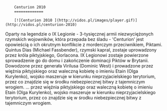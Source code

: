 
        Centurion 2010 
        =============
        
        [![Centurion 2010 ](http://vidos.pl/images/player.gif)](http://vidos.pl/centurion-2010)
        
        
 Oparty na legendzie o IX Legionie - 3-tysięcznej armii niezwyciężonych rzymskich wojowników, która przepada bez śladu - 'Centurion' jest opowieścią o ich okrutnym konflikcie z morderczym przeciwnikiem, Piktami. Quintus Dias (Michael Fassbender), rzymski kapral, zostaje uprowadzony przez króla piktyjskiego, Gorlacona. IX Legionowi zostaje powierzone sprowadzenie go do domu i zakończenie dominacji Piktów w Brytanii. Dowodzone przez generała Virilusa (Dominic West) i prowadzone przez więźnia piktyjskiego oraz waleczną kobietę o imieniu Etain (Olga Kurylenko), wojsko maszeruje w kierunku nieprzyjacielskiego terytorium, przez co znajdzie się w środku niebezpiecznej bitwy z tajemniczym wrogiem.   ... przez więźnia piktyjskiego oraz waleczną kobietę o imieniu Etain (Olga Kurylenko), wojsko maszeruje w kierunku nieprzyjacielskiego terytorium, przez co znajdzie się w środku niebezpiecznej bitwy z tajemniczym wrogiem.
    